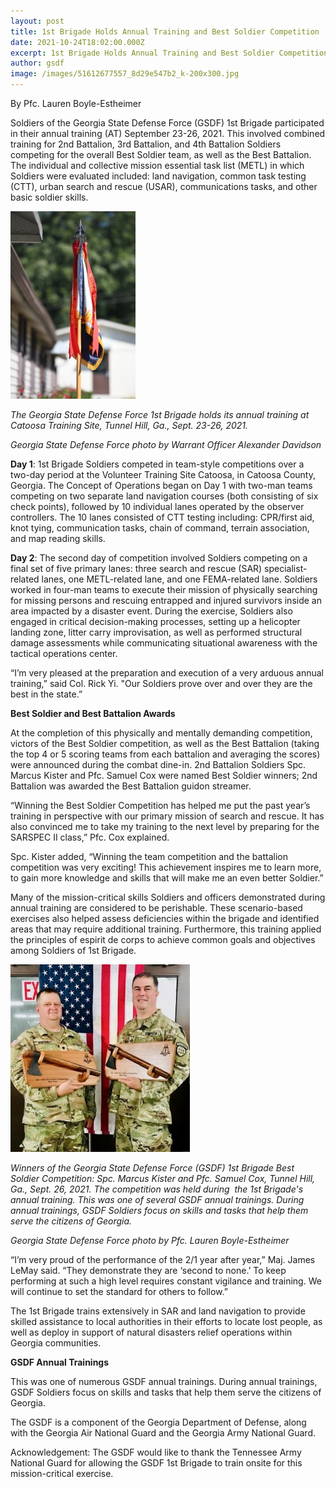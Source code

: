 ```yaml
---
layout: post
title: 1st Brigade Holds Annual Training and Best Soldier Competition
date: 2021-10-24T18:02:00.000Z
excerpt: 1st Brigade Holds Annual Training and Best Soldier Competition
author: gsdf
image: /images/51612677557_8d29e547b2_k-200x300.jpg
---
```

By Pfc. Lauren Boyle-Estheimer

Soldiers of the Georgia State Defense Force (GSDF) 1st Brigade participated in their annual training (AT) September 23-26, 2021. This involved combined training for 2nd Battalion, 3rd Battalion, and 4th Battalion Soldiers competing for the overall Best Soldier team, as well as the Best Battalion. The individual and collective mission essential task list (METL) in which Soldiers were evaluated included: land navigation, common task testing (CTT), urban search and rescue (USAR), communications tasks, and other basic soldier skills.

![](/images/51612677557_8d29e547b2_k-200x300.jpg)

*The Georgia State Defense Force 1st Brigade holds its annual training at Catoosa Training Site, Tunnel Hill, Ga., Sept. 23-26, 2021.* 

*Georgia State Defense Force photo by Warrant Officer Alexander Davidson*

**Day 1**: 1st Brigade Soldiers competed in team-style competitions over a two-day period at the Volunteer Training Site Catoosa, in Catoosa County, Georgia. The Concept of Operations began on Day 1 with two-man teams competing on two separate land navigation courses (both consisting of six check points), followed by 10 individual lanes operated by the observer controllers. The 10 lanes consisted of CTT testing including: CPR/first aid, knot tying, communication tasks, chain of command, terrain association, and map reading skills.

**Day 2**: The second day of competition involved Soldiers competing on a final set of five primary lanes: three search and rescue (SAR) specialist-related lanes, one METL-related lane, and one FEMA-related lane. Soldiers worked in four-man teams to execute their mission of physically searching for missing persons and rescuing entrapped and injured survivors inside an area impacted by a disaster event. During the exercise, Soldiers also engaged in critical decision-making processes, setting up a helicopter landing zone, litter carry improvisation, as well as performed structural damage assessments while communicating situational awareness with the tactical operations center.

“I’m very pleased at the preparation and execution of a very arduous annual training,” said Col. Rick Yi. "Our Soldiers prove over and over they are the best in the state.”

**Best Soldier and Best Battalion Awards**

At the completion of this physically and mentally demanding competition, victors of the Best Soldier competition, as well as the Best Battalion (taking the top 4 or 5 scoring teams from each battalion and averaging the scores) were announced during the combat dine-in. 2nd Battalion Soldiers Spc. Marcus Kister and Pfc. Samuel Cox were named Best Soldier winners; 2nd Battalion was awarded the Best Battalion guidon streamer.

“Winning the Best Soldier Competition has helped me put the past year’s training in perspective with our primary mission of search and rescue. It has also convinced me to take my training to the next level by preparing for the SARSPEC II class,” Pfc. Cox explained.

Spc. Kister added, “Winning the team competition and the battalion competition was very exciting! This achievement inspires me to learn more, to gain more knowledge and skills that will make me an even better Soldier.”

Many of the mission-critical skills Soldiers and officers demonstrated during annual training are considered to be perishable. These scenario-based exercises also helped assess deficiencies within the brigade and identified areas that may require additional training. Furthermore, this training applied the principles of espirit de corps to achieve common goals and objectives among Soldiers of 1st Brigade.

![*Winners of the Georgia State Defense Force (GSDF) 1st Brigade Best Soldier Competition: Spc. Marcus Kister and Pfc. Samuel Cox, Tunnel Hill, Ga., Sept. 26, 2021. The competition was held during  the 1st Brigade's annual training. This was one of several GSDF annual trainings. During annual trainings, GSDF Soldiers focus on skills and tasks that help them serve the citizens of Georgia.*](/images/51608624353_b16d252a58_o-287x300.jpg)



*Winners of the Georgia State Defense Force (GSDF) 1st Brigade Best Soldier Competition: Spc. Marcus Kister and Pfc. Samuel Cox, Tunnel Hill, Ga., Sept. 26, 2021. The competition was held during  the 1st Brigade's annual training. This was one of several GSDF annual trainings. During annual trainings, GSDF Soldiers focus on skills and tasks that help them serve the citizens of Georgia.*              

*Georgia State Defense Force photo by Pfc. Lauren Boyle-Estheimer*

“I’m very proud of the performance of the 2/1 year after year,” Maj. James LeMay said. “They demonstrate they are ‘second to none.’ To keep performing at such a high level requires constant vigilance and training. We will continue to set the standard for others to follow.”

The 1st Brigade trains extensively in SAR and land navigation to provide skilled assistance to local authorities in their efforts to locate lost people, as well as deploy in support of natural disasters relief operations within Georgia communities.

**GSDF Annual Trainings**

This was one of numerous GSDF annual trainings. During annual trainings, GSDF Soldiers focus on skills and tasks that help them serve the citizens of Georgia.

The GSDF is a component of the Georgia Department of Defense, along with the Georgia Air National Guard and the Georgia Army National Guard.

Acknowledgement: The GSDF would like to thank the Tennessee Army National Guard for allowing the GSDF 1st Brigade to train onsite for this mission-critical exercise.